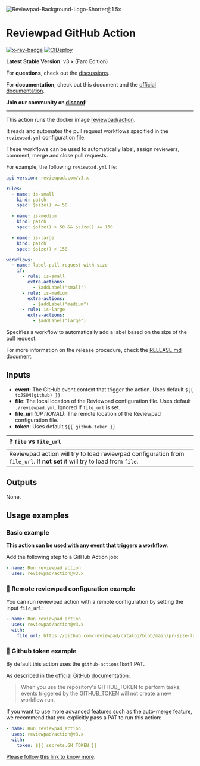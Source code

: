 ![Reviewpad-Background-Logo-Shorter@1 5x](https://user-images.githubusercontent.com/38539/185982194-21bf7bb2-d2d2-40ed-8893-82a216d848a5.png)

# Reviewpad GitHub Action 
[![x-ray-badge](https://img.shields.io/badge/Time%20to%20Merge-Strong%20team-ee9b00?link=https://xray.reviewpad.com/analysis?repository=https%3A%2F%2Fgithub.com%2Freviewpad%2Faction&style=plastic.svg)](https://xray.reviewpad.com/analysis?repository=https%3A%2F%2Fgithub.com%2Freviewpad%2Faction) [![CIDeploy](https://github.com/reviewpad/action/actions/workflows/cideploy.yml/badge.svg)](https://github.com/reviewpad/action/actions/workflows/cideploy.yml)

**Latest Stable Version**: v3.x (Faro Edition)

For **questions**, check out the [discussions](https://github.com/reviewpad/reviewpad/discussions).

For **documentation**, check out this document and the [official documentation](https://docs.reviewpad.com).

**Join our community on [discord](https://reviewpad.com/discord)!**

____

This action runs the docker image [reviewpad/action](https://hub.docker.com/repository/docker/reviewpad/action).

It reads and automates the pull request workflows specified in the `reviewpad.yml` configuration file.

These workflows can be used to automatically label, assign reviewers, comment, merge and close pull requests.

For example, the following `reviewpad.yml` file:

```yaml
api-version: reviewpad.com/v3.x

rules:
  - name: is-small
    kind: patch
    spec: $size() <= 50

  - name: is-medium
    kind: patch
    spec: $size() > 50 && $size() <= 150

  - name: is-large
    kind: patch
    spec: $size() > 150

workflows:
  - name: label-pull-request-with-size
    if:
      - rule: is-small
        extra-actions:
          - $addLabel("small")
      - rule: is-medium
        extra-actions:
          - $addLabel("medium")
      - rule: is-large
        extra-actions:
          - $addLabel("large")
```

Specifies a workflow to automatically add a label based on the size of the pull request.

For more information on the release procedure, check the [RELEASE.md](./RELEASE.md) document.



## Inputs

- **event**: The GitHub event context that trigger the action. Uses default `${{ toJSON(github) }}`
- **file**: The local location of the Reviewpad configuration file. Uses default `./reviewpad.yml`. Ignored if `file_url` is set.
- **file_url** *(OPTIONAL)*: The remote location of the Reviewpad configuration file.
- **token**: Uses default `${{ github.token }}`

| :question: `file` vs `file_url`                                                                                            |
| :------------------------------------------------------------------------------------------------------------------------- |
| Reviewpad action will try to load reviewpad configuration from `file_url`. If **not set** it will try to load from `file`. |

## Outputs

None.


## Usage examples

### Basic example

**This action can be used with any [event](https://docs.github.com/en/actions/using-workflows/events-that-trigger-workflows) that triggers a workflow.**

Add the following step to a GitHub Action job:

```yaml
- name: Run reviewpad action
  uses: reviewpad/action@v3.x
```

### :link: Remote reviewpad configuration example

You can run reviewpad action with a remote configuration by setting the input `file_url`:

```yaml
- name: Run reviewpad action
  uses: reviewpad/action@v3.x
  with:
    file_url: https://github.com/reviewpad/catalog/blob/main/pr-size-labelling.yml
```

### :key: Github token example

By default this action uses the `github-actions[bot]` PAT.

As described in the [official GitHub documentation](https://docs.github.com/en/actions/security-guides/automatic-token-authentication#using-the-github_token-in-a-workflow):

> When you use the repository's GITHUB_TOKEN to perform tasks, events triggered by the GITHUB_TOKEN will not create a new workflow run.

If you want to use more advanced features such as the auto-merge feature, we recommend that you explicitly pass a PAT to run this action:

```yaml
- name: Run reviewpad action
  uses: reviewpad/action@v3.x
  with:
    token: ${{ secrets.GH_TOKEN }}
```

[Please follow this link to know more](https://docs.reviewpad.com/docs/github-action-with-github-token).
